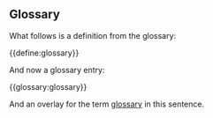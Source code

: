 ## Glossary

What follows is a definition from the glossary:

{{define:glossary}}

And now a glossary entry:

{{glossary:glossary}}

And an overlay for the term [glossary](glossary:glossary) in this sentence.
